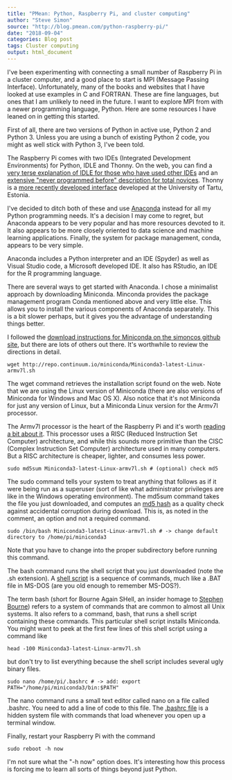 ```yaml
---
title: "PMean: Python, Raspberry Pi, and cluster computing"
author: "Steve Simon"
source: "http://blog.pmean.com/python-raspberry-pi/"
date: "2018-09-04"
categories: Blog post
tags: Cluster computing
output: html_document
---
```


I've been experimenting with connecting a small number of Raspberry Pi
in a cluster computer, and a good place to start is MPI (Message Passing
Interface). Unfortunately, many of the books and websites that I have
looked at use examples in C and FORTRAN. These are fine languages, but
ones that I am unlikely to need in the future. I want to explore MPI
from with a newer programming language, Python. Here are some resources
I have leaned on in getting this started.

<!---More--->

First of all, there are two versions of Python in active use, Python 2
and Python 3. Unless you are using a bunch of existing Python 2 code,
you might as well stick with Python 3, I've been told.

The Raspberry Pi comes with two IDEs (Integrated Development
Environments) for Python, IDLE and Thonny. On the web, you can find a
[very terse explanation of IDLE for those who have used other
IDEs](http://www.raspberry-projects.com/pi/programming-in-python/general-python-programming/idle-python-programming)
and an [extensive "never programmed before" description for total
novices](https://www.raspberrypi.org/magpi/program-python/). Thonny is a
[more recently developed interface](https://thonny.org/) developed at
the University of Tartu, Estonia.

I've decided to ditch both of these and use
[Anaconda](https://en.wikipedia.org/wiki/Anaconda_(Python_distribution))
instead for all my Python programming needs. It's a decision I may come
to regret, but Anaconda appears to be very popular and has more
resources devoted to it. It also appears to be more closely oriented to
data science and machine learning applications. Finally, the system for
package management, conda, appears to be very simple.

Anaconda includes a Python interpreter and an IDE (Spyder) as well as
Visual Studio code, a Microsoft developed IDE. It also has RStudio, an
IDE for the R programming language.

There are several ways to get started with Anaconda. I chose a
minimalist approach by downloading Miniconda. Minconda provides the
package management program Conda mentioned above and very little else.
This allows you to install the various components of Anaconda
separately. This is a bit slower perhaps, but it gives you the advantage
of understanding things better.

I followed the [download instructions for Miniconda on the simoncos
github
site](https://gist.github.com/simoncos/a7ce35babeaf73f512be24135c0fbafb),
but there are lots of others out there. It's worthwhile to review the
directions in detail.

    wget http://repo.continuum.io/miniconda/Miniconda3-latest-Linux-armv7l.sh

The wget command retrieves the installation script found on the web.
Note that we are using the Linux version of Miniconda (there are also
versions of Miniconda for Windows and Mac OS X). Also notice that it's
not Miniconda for just any version of Linux, but a Miniconda Linux
version for the Armv7l processor.

The Armv7l processor is the heart of the Raspberry Pi and it's worth
[reading a bit about
it](https://en.wikipedia.org/wiki/ARM_architecture). This processor uses
a RISC (Reduced Instruction Set Computer) architecture, and while this
sounds more primitive than the CISC (Complex Instruction Set Computer)
architecture used in many computers. But a RISC architecture is cheaper,
lighter, and consumes less power.

    sudo md5sum Miniconda3-latest-Linux-armv7l.sh # (optional) check md5

The sudo command tells your system to treat anything that follows as if
it were being run as a superuser (sort of like what administrator
privileges are like in the Windows operating environment). The md5sum
command takes the file you just downloaded, and computes an [md5
hash](https://en.wikipedia.org/wiki/MD5) as a quality check against
accidental corruption during download. This is, as noted in the comment,
an option and not a required command.

    sudo /bin/bash Miniconda3-latest-Linux-armv7l.sh # -> change default directory to /home/pi/miniconda3

Note that you have to change into the proper subdirectory before running
this command.

The bash command runs the shell script that you just downloaded (note
the .sh extension). A [shell
script](https://www.shellscript.sh/index.html) is a sequence of
commands, much like a .BAT file in MS-DOS (are you old enough to
remember MS-DOS?).

The term bash (short for Bourne Again SHell, an insider homage to
[Stephen Bourne](https://en.wikipedia.org/wiki/Stephen_R._Bourne))
refers to a system of commands that are common to almost all Unix
systems. It also refers to a command, bash, that runs a shell script
containing these commands. This particular shell script installs
Miniconda. You might want to peek at the first few lines of this shell
script using a command like

    head -100 Miniconda3-latest-Linux-armv7l.sh

but don't try to list everything because the shell script includes
several ugly binary files.

    sudo nano /home/pi/.bashrc # -> add: export PATH="/home/pi/miniconda3/bin:$PATH"

The nano command runs a small text editor called nano on a file called
.bashrc. You need to add a line of code to this file. The [.bashrc
file](https://www.maketecheasier.com/what-is-bashrc/) is a hidden system
file with commands that load whenever you open up a terminal window.

Finally, restart your Raspberry Pi with the command

    sudo reboot -h now

I'm not sure what the "-h now" option does. It's interesting how this
process is forcing me to learn all sorts of things beyond just Python.





